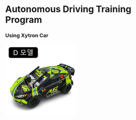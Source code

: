 # Autonomous Driving Training Program

### Using Xytron Car

![Xytron](https://github.com/KIJUN24/Autonomous-Driving-Training-Program/blob/master/Using%20Xytron.png)
